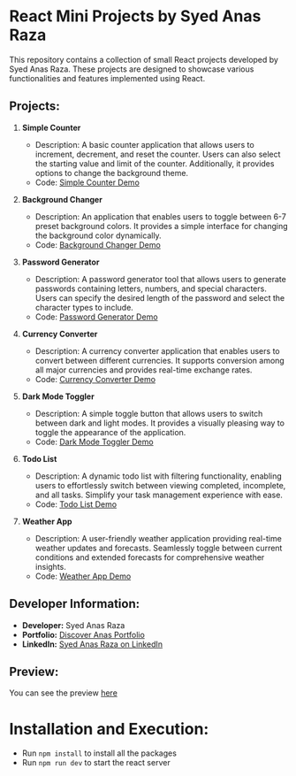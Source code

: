 # React Mini Projects by Syed Anas Raza

This repository contains a collection of small React projects developed by Syed Anas Raza. These projects are designed to showcase various functionalities and features implemented using React.

## Projects:

1. **Simple Counter**
   - Description: A basic counter application that allows users to increment, decrement, and reset the counter. Users can also select the starting value and limit of the counter. Additionally, it provides options to change the background theme.
   - Code: [Simple Counter Demo](./src/Pages/Counter.jsx)
     
2. **Background Changer**
   - Description: An application that enables users to toggle between 6-7 preset background colors. It provides a simple interface for changing the background color dynamically.
   - Code: [Background Changer Demo](./src/Pages/Background-Changer.jsx)
  
3. **Password Generator**
   - Description: A password generator tool that allows users to generate passwords containing letters, numbers, and special characters. Users can specify the desired length of the password and select the character types to include.
   - Code: [Password Generator Demo](./src/Pages/Password-Generator.jsx)
  
4. **Currency Converter**
   - Description: A currency converter application that enables users to convert between different currencies. It supports conversion among all major currencies and provides real-time exchange rates.
   - Code: [Currency Converter Demo](./src/Pages/Currency-Converter.jsx)
  
5. **Dark Mode Toggler**
   - Description: A simple toggle button that allows users to switch between dark and light modes. It provides a visually pleasing way to toggle the appearance of the application.
   - Code: [Dark Mode Toggler Demo](./src/Pages/Mode-Toggler.jsx)
  
6. **Todo List**
   - Description: A dynamic todo list with filtering functionality, enabling users to effortlessly switch between viewing completed, incomplete, and all tasks. Simplify your task management experience with ease.
   - Code: [Todo List Demo](./src/Pages/Todo.jsx)
  
7. **Weather App**
   - Description: A user-friendly weather application providing real-time weather updates and forecasts. Seamlessly toggle between current conditions and extended forecasts for comprehensive weather insights.
   - Code: [Weather App Demo](./src/Pages/Weather.jsx)
  
## Developer Information:

- **Developer:** Syed Anas Raza
- **Portfolio:** [Discover Anas Portfolio](https://discoveranas.vercel.app/)
- **LinkedIn:** [Syed Anas Raza on LinkedIn](https://www.linkedin.com/in/syedanasraza)

## Preview:
You can see the preview [here](https://multitoolpro.vercel.app/)

# Installation and Execution:
- Run `npm install` to install all the packages
- Run `npm run dev` to start the react server
